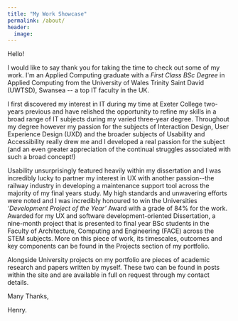 ```yaml
---
title: "My Work Showcase"
permalink: /about/
header:
  image:
---
```


Hello!

I would like to say thank you for taking the time to check out some of my work. I'm an Applied Computing graduate with a *First Class BSc Degree* in Applied Computing from the University of Wales Trinity Saint David (UWTSD), Swansea -- a top IT faculty in the UK.

I first discovered my interest in IT during my time at Exeter College two-years previous and have relished the opportunity to refine my skills in a broad range of IT subjects during my varied three-year degree. Throughout my degree however my passion for the subjects of Interaction Design, User Experience Design (UXD) and the broader subjects of Usability and Accessibility really drew me and I developed a real passion for the subject (and an even greater appreciation of the continual struggles associated with such a broad concept!)

Usability unsurprisingly featured heavily within my dissertation and I was incredibly lucky to partner my interest in UX with another passion--the railway industry in developing a maintenance support tool across the majority of my final years study. My high standards and unwavering efforts were noted and I was incredibly honoured to win the Universities *‘Development Project of the Year’* Award with a grade of 84% for the work. Awarded for my UX and software development-oriented Dissertation, a nine-month project that is presented to final year BSc students in the Faculty of Architecture, Computing and Engineering (FACE) across the STEM subjects. More on this piece of work, its timescales, outcomes and key components can be found in the Projects section of my portfolio.

Alongside University projects on my portfolio are pieces of academic research and papers written by myself. These two can be found in posts within the site and are available in full on request through my contact details.


Many Thanks,


Henry.
